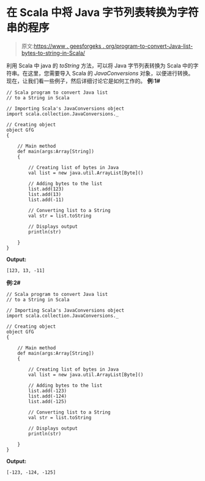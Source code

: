 # 在 Scala 中将 Java 字节列表转换为字符串的程序

> 原文:[https://www . geesforgeks . org/program-to-convert-Java-list-bytes-to-string-in-Scala/](https://www.geeksforgeeks.org/program-to-convert-java-list-of-bytes-to-a-string-in-scala/)

利用 Scala 中 java 的 *toString* 方法，可以将 Java 字节列表转换为 Scala 中的字符串。在这里，您需要导入 Scala 的 *JavaConversions* 对象，以便进行转换。
现在，让我们看一些例子，然后详细讨论它是如何工作的。
**例:1#**

```
// Scala program to convert Java list
// to a String in Scala

// Importing Scala's JavaConversions object
import scala.collection.JavaConversions._

// Creating object
object GfG
{ 

    // Main method
    def main(args:Array[String])
    {

        // Creating list of bytes in Java
        val list = new java.util.ArrayList[Byte]()

        // Adding bytes to the list
        list.add(123)
        list.add(13)
        list.add(-11)

        // Converting list to a String
        val str = list.toString

        // Displays output
        println(str)

    }
}
```

**Output:**

```
[123, 13, -11]

```

**例:2#**

```
// Scala program to convert Java list
// to a String in Scala

// Importing Scala's JavaConversions object
import scala.collection.JavaConversions._

// Creating object
object GfG
{ 

    // Main method
    def main(args:Array[String])
    {

        // Creating list of bytes in Java
        val list = new java.util.ArrayList[Byte]()

        // Adding bytes to the list
        list.add(-123)
        list.add(-124)
        list.add(-125)

        // Converting list to a String
        val str = list.toString

        // Displays output
        println(str)

    }
}
```

**Output:**

```
[-123, -124, -125]

```